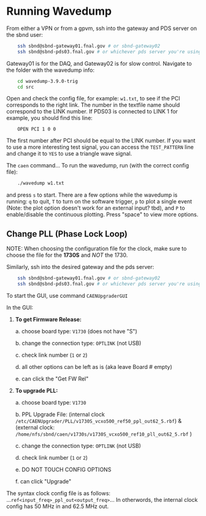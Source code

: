 # Running Wavedump

From either a VPN or from a gpvm, ssh into the gateway and PDS server on the sbnd user:

``` bash
    ssh sbnd@sbnd-gateway01.fnal.gov # or sbnd-gateway02
    ssh sbnd@sbnd-pds03.fnal.gov # or whichever pds server you're using
```

Gateway01 is for the DAQ, and Gateway02 is for slow control. Navigate to the folder with the wavedump info:

``` bash
    cd wavedump-3.9.0-trig
    cd src 
```

Open and check the config file, for example: `w1.txt`, to see if the PCI corresponds to the right link. The number in the textfile name should correspond to the LINK number. If PDS03 is connected to LINK 1 for example, you should find this line:

``` text
    OPEN PCI 1 0 0 
```

The first number after PCI should be equal to the LINK number. If you want to use a more interesting test signal, you can access the `TEST_PATTERN` line and change it to `YES` to use a triangle wave signal.

The `caen` command... To run the wavedump, run (with the correct config file):

``` bash
    ./wavedump w1.txt 
```

and press `s` to start. There are a few options while the wavedump is running: `q` to quit, `T` to turn on the software trigger, `p` to plot a single event (Note: the plot option doesn't work for an external input? tbd), and `P` to enable/disable the continuous plotting. Press "space" to view more options.

## Change PLL (Phase Lock Loop)

NOTE: When choosing the configuration file for the clock, make sure to choose the file for the **1730S** and _NOT_ the 1730.

Similarly, ssh into the desired gateway and the pds server:

``` bash
    ssh sbnd@sbnd-gateway01.fnal.gov # or sbnd-gateway02
    ssh sbnd@sbnd-pds03.fnal.gov # or whichever pds server you're using
```

To start the GUI, use command `CAENUpgraderGUI`

In the GUI:

1. **To get Firmware Release:**

    a. choose board type: `V1730` (does not have "S")

    b. change the connection type: `OPTLINK` (not USB)

    c. check link number (`1` or `2`)

    d. all other options can be left as is (aka leave Board # empty)

    e. can click the "Get FW Rel"

2. **To upgrade PLL:**

    a. choose board type: `V1730`

    b. PPL Upgrade File: (internal clock `/etc/CAENUpgrader/PLL/v1730S_vcxo500_ref50_ppl_out62_5.rbf`) & (external clock: `/home/nfs/sbnd/caen/v1730s/v1730S_vcxo500_ref10_pll_out62_5.rbf` )

    c. change the connection type: `OPTLINK` (not USB)

    d. check link number (`1` or `2`)

    e. DO NOT TOUCH CONFIG OPTIONS

    f. can click "Upgrade"

The syntax clock config file is as follows: ...`ref<input_freq>_ppl_out<output_freq>`... In otherwords, the internal clock config has 50 MHz in and 62.5 MHz out.  
